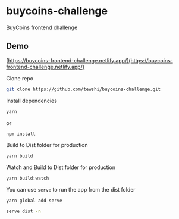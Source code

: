 # buycoins-challenge
BuyCoins frontend challenge

## Demo
[https://buycoins-frontend-challenge.netlify.app/](https://buycoins-frontend-challenge.netlify.app/)


Clone repo
```bash
git clone https://github.com/tewshi/buycoins-challenge.git
```

Install dependencies
```bash
yarn
```
or
```bash
npm install
```

Build to Dist folder for production
```bash
yarn build
```

Watch and Build to Dist folder for production
```bash
yarn build:watch
```

You can use `serve` to run the app from the dist folder
```bash
yarn global add serve

serve dist -n
```

